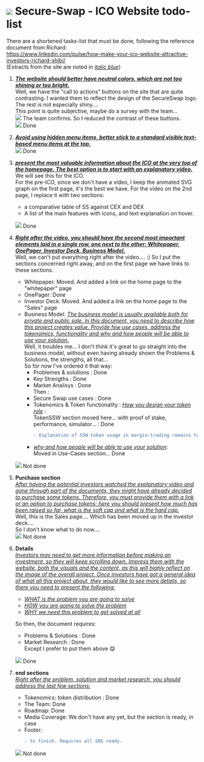 # ![](https://staging.secure-swap.com/assets/images/logo.png) Secure-Swap - ICO Website todo-list

There are a shortened tasks-list that must be done, following the reference document from Richard:<br />
https://www.linkedin.com/pulse/how-make-your-ico-website-attractive-investors-richard-shibi/<br />
(Extracts from the site are noted in [_italic blue_]())


1. **_[The website should better have neutral colors, which are not too shining or too bright.]()_**<br /> 
Well, we have the "call to actions" buttons on the site that are quite contrasting. 
I wanted them to reflect the design of the SecureSwap logo. The rest is not especially shiny.... <br>
This point is quite subjective, maybe do a survey with the team...<br />
![](https://cdn3.iconfinder.com/data/icons/fugue/icon_shadowless/arrow-turn-000-left.png) The team confirms. So I reduced the contrast of these buttons.<br /> 
![](https://susangarrettdogagility.com/wp-content/uploads/2011/03/green-checkmark.png) Done

2. **_[Avoid using hidden menu items, better stick to a standard visible text-based menu items at the top.]()_**<br /> 
![](https://susangarrettdogagility.com/wp-content/uploads/2011/03/green-checkmark.png) Done

3. **_[present the most valuable information about the ICO at the very top of the homepage. The best option is to start with an explanatory video.]()_**<br /> 
We will see this for the ICO. <br />
For the pre-ICO, since we don't have a video, I keep the animated SVG graph on the first page, it's the best we have.
For the video on the 2nd page, I replace it with two sections:
   - a comparative table of SS against CEX and DEX 
   - A list of the main features with icons, and text explanation on hover.

   ![](https://susangarrettdogagility.com/wp-content/uploads/2011/03/green-checkmark.png) Done

4. **_[Right after the video, you should have the second most important elements laid in a single row, one next to the other:  Whitepaper, OnePager, Investor Deck, Business Model.]()_**<br /> 
Well, we can't put everything right after the video.... :)
So I put the sections concerned right away, and on the first page we have links to these sections.
   - Whitepaper: Moved. And added a link on the home page to the "whitepaper" page
   - OnePager: Done
   - Investor Deck: Moved. And added a link on the home page to the "Sales" page
   - Business Model: _[The business model is usually available both for private and public sale. In this document, you need to describe how this project creates value. Provide few use cases, address the tokenomics, functionality and why and how people will be able to use your solution.]()_  <br />
   Well, it troubles me... I don't think it's great to go straight into the business model, without even having already shown the Problems & Solutions, the strengths, all that... <br />
   So for now I've ordered it that way:
      - Problemes & solutions : Done
	  - Key Strengths : Done
	  - Market Analisys : Done
	<br/>Then :	
	  - Secure Swap use cases :  Done
	  - Tokenomics & Token functionality : _[How you design your token role]()_ :<br />
	  TokenSSW section moved here... with proof of stake, performance, simulator... : Done<br />
	    ```diff
        - Explanation of SSW token usage in margin-trading remains to be done
        ```	  
	  - _[why and how people will be able to use your solution]()_:<br />
	  Moved in Use-Cases section... Done<br />

   ![](https://cdn4.iconfinder.com/data/icons/fugue/icon_shadowless/cross-script.png) Not done

5. **Purchase section**<br /> 
_[After having the potential investors watched the explanatory video and gone through part of the documents, they might have already decided to purchase some tokens. Therefore, you must provide them with a link or an option to purchase tokens; here you should present how much has been raised so far, what is the soft cap and what is the hard cap.]()_<br />
Well, this is the Sales page....   Which has been moved up in the investor deck....<br />
So I don't know what to do now....<br />
   ![](https://cdn4.iconfinder.com/data/icons/fugue/icon_shadowless/cross-script.png) Not done

6. **Details**<br /> 
_[Investors may need to get more information before making an investment, so they will keep scrolling down. Impress them with the website, both the visuals and the content, as this will highly reflect on the image of the overall project. 
Once investors have got a general idea of what all this project about, they would like to see more details, so there you need to present the following:]()_
   - _[WHAT is the problem you are going to solve]()_
   - _[HOW you are going to solve the problem]()_
   - _[WHY we need this problem to get solved at all]()_ <br />

   So then, the document requires:
	- Problems & Solutions : Done
	- Market Research : Done<br />
   Except I prefer to put them above &#x1F60B; <br />

   ![](https://susangarrettdogagility.com/wp-content/uploads/2011/03/green-checkmark.png) Done
   
7. **end sections**<br /> 
_[Right after the problem, solution and market research, you should address the last few sections:]()_<br />
   - Tokenomics: token distribution : Done
   - The Team: Done
   - Roadmap: Done
   - Media Coverage: We don't have any yet, but the section is ready, in case
   - Footer:
     ```diff
     - to finish. Requires all SNS ready.
     ```

   ![](https://cdn4.iconfinder.com/data/icons/fugue/icon_shadowless/cross-script.png) Not done